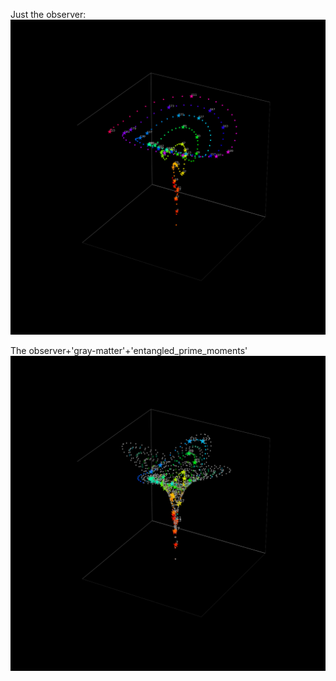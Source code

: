 
Just the observer:
![](https://github.com/fbunc/4D_flower/blob/master/just_one_observer/just_the_observer_path_4D_flower223.png?raw=true)


The observer+'gray-matter'+'entangled_prime_moments'
![](https://github.com/fbunc/4D_flower/blob/master/primes_observer_and_gray_matter/primes_path_4D_flower_measurement148.png?raw=true)